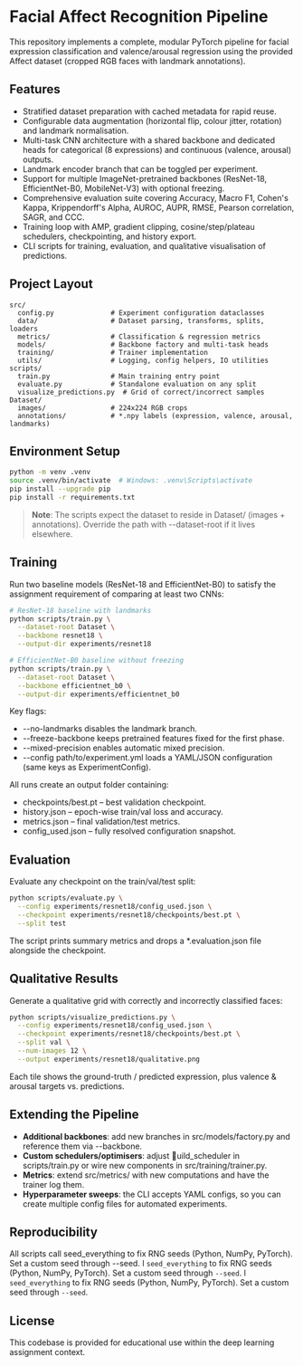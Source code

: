 # Facial Affect Recognition Pipeline

This repository implements a complete, modular PyTorch pipeline for facial expression classification and valence/arousal regression using the provided Affect dataset (cropped RGB faces with landmark annotations).

## Features
- Stratified dataset preparation with cached metadata for rapid reuse.
- Configurable data augmentation (horizontal flip, colour jitter, rotation) and landmark normalisation.
- Multi-task CNN architecture with a shared backbone and dedicated heads for categorical (8 expressions) and continuous (valence, arousal) outputs.
- Landmark encoder branch that can be toggled per experiment.
- Support for multiple ImageNet-pretrained backbones (ResNet-18, EfficientNet-B0, MobileNet-V3) with optional freezing.
- Comprehensive evaluation suite covering Accuracy, Macro F1, Cohen's Kappa, Krippendorff's Alpha, AUROC, AUPR, RMSE, Pearson correlation, SAGR, and CCC.
- Training loop with AMP, gradient clipping, cosine/step/plateau schedulers, checkpointing, and history export.
- CLI scripts for training, evaluation, and qualitative visualisation of predictions.

## Project Layout
```
src/
  config.py              # Experiment configuration dataclasses
  data/                  # Dataset parsing, transforms, splits, loaders
  metrics/               # Classification & regression metrics
  models/                # Backbone factory and multi-task heads
  training/              # Trainer implementation
  utils/                 # Logging, config helpers, IO utilities
scripts/
  train.py               # Main training entry point
  evaluate.py            # Standalone evaluation on any split
  visualize_predictions.py  # Grid of correct/incorrect samples
Dataset/
  images/                # 224x224 RGB crops
  annotations/           # *.npy labels (expression, valence, arousal, landmarks)
```

## Environment Setup
```bash
python -m venv .venv
source .venv/bin/activate  # Windows: .venv\Scripts\activate
pip install --upgrade pip
pip install -r requirements.txt
```

> **Note**: The scripts expect the dataset to reside in Dataset/ (images + annotations). Override the path with --dataset-root if it lives elsewhere.

## Training
Run two baseline models (ResNet-18 and EfficientNet-B0) to satisfy the assignment requirement of comparing at least two CNNs:

```bash
# ResNet-18 baseline with landmarks
python scripts/train.py \
  --dataset-root Dataset \
  --backbone resnet18 \
  --output-dir experiments/resnet18

# EfficientNet-B0 baseline without freezing
python scripts/train.py \
  --dataset-root Dataset \
  --backbone efficientnet_b0 \
  --output-dir experiments/efficientnet_b0
```

Key flags:
- --no-landmarks disables the landmark branch.
- --freeze-backbone keeps pretrained features fixed for the first phase.
- --mixed-precision enables automatic mixed precision.
- --config path/to/experiment.yml loads a YAML/JSON configuration (same keys as ExperimentConfig).

All runs create an output folder containing:
- checkpoints/best.pt – best validation checkpoint.
- history.json – epoch-wise train/val loss and accuracy.
- metrics.json – final validation/test metrics.
- config_used.json – fully resolved configuration snapshot.

## Evaluation
Evaluate any checkpoint on the train/val/test split:
```bash
python scripts/evaluate.py \
  --config experiments/resnet18/config_used.json \
  --checkpoint experiments/resnet18/checkpoints/best.pt \
  --split test
```
The script prints summary metrics and drops a *.evaluation.json file alongside the checkpoint.

## Qualitative Results
Generate a qualitative grid with correctly and incorrectly classified faces:
```bash
python scripts/visualize_predictions.py \
  --config experiments/resnet18/config_used.json \
  --checkpoint experiments/resnet18/checkpoints/best.pt \
  --split val \
  --num-images 12 \
  --output experiments/resnet18/qualitative.png
```
Each tile shows the ground-truth / predicted expression, plus valence & arousal targets vs. predictions.

## Extending the Pipeline
- **Additional backbones**: add new branches in src/models/factory.py and reference them via --backbone.
- **Custom schedulers/optimisers**: adjust uild_scheduler in scripts/train.py or wire new components in src/training/trainer.py.
- **Metrics**: extend src/metrics/ with new computations and have the trainer log them.
- **Hyperparameter sweeps**: the CLI accepts YAML configs, so you can create multiple config files for automated experiments.

## Reproducibility
All scripts call seed_everything to fix RNG seeds (Python, NumPy, PyTorch). Set a custom seed through --seed.
l `seed_everything` to fix RNG seeds (Python, NumPy, PyTorch). Set a custom seed through `--seed`.
l `seed_everything` to fix RNG seeds (Python, NumPy, PyTorch). Set a custom seed through `--seed`.

## License
This codebase is provided for educational use within the deep learning assignment context.
